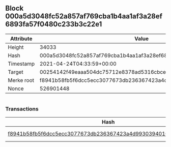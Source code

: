 ## Block 000a5d3048fc52a857af769cba1b4aa1af3a28ef6893fa57f0480c233b3c22e1

Attribute | Value
--- | ---
Height | 34033
Hash | 000a5d3048fc52a857af769cba1b4aa1af3a28ef6893fa57f0480c233b3c22e1
Timestamp | 2021-04-24T04:33:59+00:00
Target | 00254142f49eaaa504dc75712e8378ad5316cbcead634704b3734b6271167cc4
Merke root | f8941b58fb5f6dcc5ecc3077673db236367423a4d9930394010c8ea726b0f042
Nonce | 526901448

```

```

### Transactions

Hash | Amount
--- | ---
[f8941b58fb5f6dcc5ecc3077673db236367423a4d9930394010c8ea726b0f042](f8941b58fb5f6dcc5ecc3077673db236367423a4d9930394010c8ea726b0f042.md) | 10.00000000 SKEPTI 
